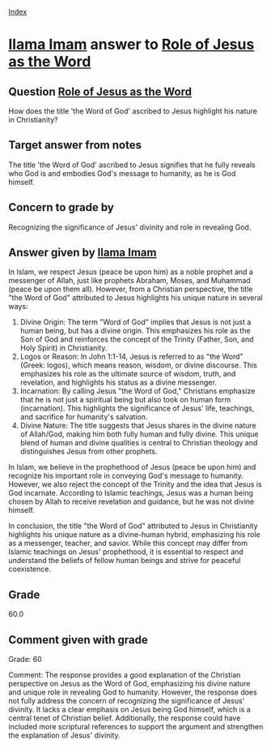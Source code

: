 
[Index](../../index.md)
# [llama Imam](../../answering_models/llama_Imam.md) answer to [Role of Jesus as the Word](../../questions/Role_of_Jesus_as_the_Word.md)

## Question [Role of Jesus as the Word](../../questions/Role_of_Jesus_as_the_Word.md)
How does the title 'the Word of God' ascribed to Jesus highlight his nature in Christianity?

## Target answer from notes
The title 'the Word of God' ascribed to Jesus signifies that he fully reveals who God is and embodies God's message to humanity, as he is God himself.

## Concern to grade by
Recognizing the significance of Jesus' divinity and role in revealing God.

## Answer given by [llama Imam](../../answering_models/llama_Imam.md)
In Islam, we respect Jesus (peace be upon him) as a noble prophet and a messenger of Allah, just like prophets Abraham, Moses, and Muhammad (peace be upon them all). However, from a Christian perspective, the title "the Word of God" attributed to Jesus highlights his unique nature in several ways:

1. Divine Origin: The term "Word of God" implies that Jesus is not just a human being, but has a divine origin. This emphasizes his role as the Son of God and reinforces the concept of the Trinity (Father, Son, and Holy Spirit) in Christianity.
2. Logos or Reason: In John 1:1-14, Jesus is referred to as "the Word" (Greek: logos), which means reason, wisdom, or divine discourse. This emphasizes his role as the ultimate source of wisdom, truth, and revelation, and highlights his status as a divine messenger.
3. Incarnation: By calling Jesus "the Word of God," Christians emphasize that he is not just a spiritual being but also took on human form (incarnation). This highlights the significance of Jesus' life, teachings, and sacrifice for humanity's salvation.
4. Divine Nature: The title suggests that Jesus shares in the divine nature of Allah/God, making him both fully human and fully divine. This unique blend of human and divine qualities is central to Christian theology and distinguishes Jesus from other prophets.

In Islam, we believe in the prophethood of Jesus (peace be upon him) and recognize his important role in conveying God's message to humanity. However, we also reject the concept of the Trinity and the idea that Jesus is God incarnate. According to Islamic teachings, Jesus was a human being chosen by Allah to receive revelation and guidance, but he was not divine himself.

In conclusion, the title "the Word of God" attributed to Jesus in Christianity highlights his unique nature as a divine-human hybrid, emphasizing his role as a messenger, teacher, and savior. While this concept may differ from Islamic teachings on Jesus' prophethood, it is essential to respect and understand the beliefs of fellow human beings and strive for peaceful coexistence.

## Grade
60.0

## Comment given with grade
Grade: 60

Comment: The response provides a good explanation of the Christian perspective on Jesus as the Word of God, emphasizing his divine nature and unique role in revealing God to humanity. However, the response does not fully address the concern of recognizing the significance of Jesus' divinity. It lacks a clear emphasis on Jesus being God himself, which is a central tenet of Christian belief. Additionally, the response could have included more scriptural references to support the argument and strengthen the explanation of Jesus' divinity.
